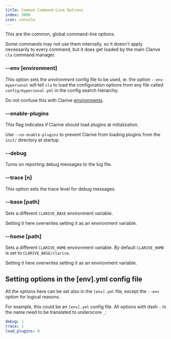 ```yaml
---
title: Common Command-Line Options
index: 3000
icon: console
---
```


This are the common, global command-line options.

Some commands may not use them internally, so it doesn't apply necessarily to every command, but it does get loaded by
the main Clarive `cla` command manager.

### --env [environment]

This option sets the *environment* config file to be used, ie.  the option `--env mypersonal` will tell `cla` to load
the configuration options from any file called `config/mypersonal.yml` in the config search hierarchy.

Do not confuse this with Clarive [environments](/concepts/environment).

### --enable-plugins

This flag indicates if Clarive should load plugins at initialization.

Use `--no-enable-plugins` to prevent Clarive from loading plugins from the `init/` directory at startup.

### --debug

Turns on reporting debug messages to the log file.

### --trace [n]

This option sets the trace level
for debug messages.

### --base [path]

Sets a different `CLARIVE_BASE` environment variable.

Setting it here overwrites setting it as an environment variable.

### --home [path]

Sets a different `CLARIVE_HOME` environment variable.  By default `CLARIVE_HOME` is set to `CLARIVE_BASE/clarive`.

Setting it here overwrites setting it as an environment variable.

## Setting options in the [env].yml config file

All the options here can be set also in the `[env].yml` file, except the `--env` option for logical reasons.

For example, this could be an `[env].yml` config file.  All options with dash `-` in the name need to be translated to
underscore `_`:

```yaml
debug: 1
trace: 2
load_plugins: 0
```
